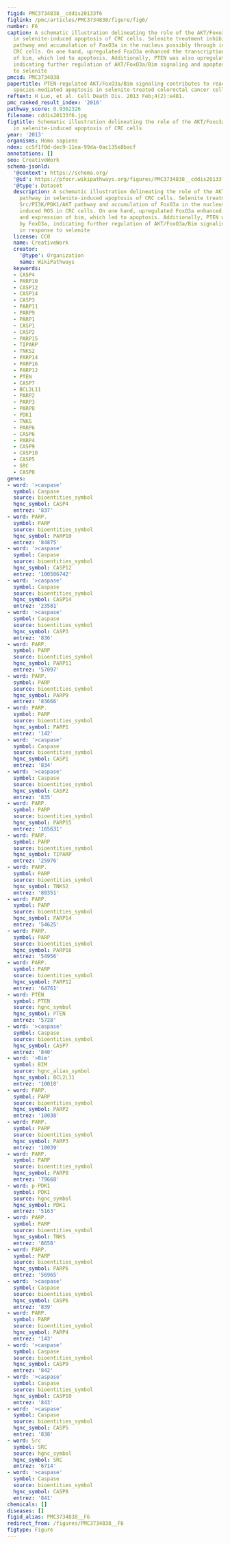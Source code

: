 ```yaml
---
figid: PMC3734838__cddis20133f6
figlink: /pmc/articles/PMC3734838/figure/fig6/
number: F6
caption: A schematic illustration delineating the role of the AKT/Foxo3a/Bim pathway
  in selenite-induced apoptosis of CRC cells. Selenite treatment inhibited Src/PI3K/PDK1/AKT
  pathway and accumulation of FoxO3a in the nucleus possibly through induced ROS in
  CRC cells. On one hand, upregulated FoxO3a enhanced the transcription and expression
  of bim, which led to apoptosis. Additionally, PTEN was also upregulated by FoxO3a,
  indicating further regulation of AKT/FoxO3a/Bim signaling and apoptosis in response
  to selenite
pmcid: PMC3734838
papertitle: PTEN-regulated AKT/FoxO3a/Bim signaling contributes to reactive oxygen
  species-mediated apoptosis in selenite-treated colorectal cancer cells.
reftext: H Luo, et al. Cell Death Dis. 2013 Feb;4(2):e481.
pmc_ranked_result_index: '2016'
pathway_score: 0.9362326
filename: cddis20133f6.jpg
figtitle: Schematic illustration delineating the role of the AKT/Foxo3a/Bim pathway
  in selenite-induced apoptosis of CRC cells
year: '2013'
organisms: Homo sapiens
ndex: cc5f1f0d-dec9-11ea-99da-0ac135e8bacf
annotations: []
seo: CreativeWork
schema-jsonld:
  '@context': https://schema.org/
  '@id': https://pfocr.wikipathways.org/figures/PMC3734838__cddis20133f6.html
  '@type': Dataset
  description: A schematic illustration delineating the role of the AKT/Foxo3a/Bim
    pathway in selenite-induced apoptosis of CRC cells. Selenite treatment inhibited
    Src/PI3K/PDK1/AKT pathway and accumulation of FoxO3a in the nucleus possibly through
    induced ROS in CRC cells. On one hand, upregulated FoxO3a enhanced the transcription
    and expression of bim, which led to apoptosis. Additionally, PTEN was also upregulated
    by FoxO3a, indicating further regulation of AKT/FoxO3a/Bim signaling and apoptosis
    in response to selenite
  license: CC0
  name: CreativeWork
  creator:
    '@type': Organization
    name: WikiPathways
  keywords:
  - CASP4
  - PARP10
  - CASP12
  - CASP14
  - CASP3
  - PARP11
  - PARP9
  - PARP1
  - CASP1
  - CASP2
  - PARP15
  - TIPARP
  - TNKS2
  - PARP14
  - PARP16
  - PARP12
  - PTEN
  - CASP7
  - BCL2L11
  - PARP2
  - PARP3
  - PARP8
  - PDK1
  - TNKS
  - PARP6
  - CASP6
  - PARP4
  - CASP9
  - CASP10
  - CASP5
  - SRC
  - CASP8
genes:
- word: '>caspase'
  symbol: Caspase
  source: bioentities_symbol
  hgnc_symbol: CASP4
  entrez: '837'
- word: PARP.
  symbol: PARP
  source: bioentities_symbol
  hgnc_symbol: PARP10
  entrez: '84875'
- word: '>caspase'
  symbol: Caspase
  source: bioentities_symbol
  hgnc_symbol: CASP12
  entrez: '100506742'
- word: '>caspase'
  symbol: Caspase
  source: bioentities_symbol
  hgnc_symbol: CASP14
  entrez: '23581'
- word: '>caspase'
  symbol: Caspase
  source: bioentities_symbol
  hgnc_symbol: CASP3
  entrez: '836'
- word: PARP.
  symbol: PARP
  source: bioentities_symbol
  hgnc_symbol: PARP11
  entrez: '57097'
- word: PARP.
  symbol: PARP
  source: bioentities_symbol
  hgnc_symbol: PARP9
  entrez: '83666'
- word: PARP.
  symbol: PARP
  source: bioentities_symbol
  hgnc_symbol: PARP1
  entrez: '142'
- word: '>caspase'
  symbol: Caspase
  source: bioentities_symbol
  hgnc_symbol: CASP1
  entrez: '834'
- word: '>caspase'
  symbol: Caspase
  source: bioentities_symbol
  hgnc_symbol: CASP2
  entrez: '835'
- word: PARP.
  symbol: PARP
  source: bioentities_symbol
  hgnc_symbol: PARP15
  entrez: '165631'
- word: PARP.
  symbol: PARP
  source: bioentities_symbol
  hgnc_symbol: TIPARP
  entrez: '25976'
- word: PARP.
  symbol: PARP
  source: bioentities_symbol
  hgnc_symbol: TNKS2
  entrez: '80351'
- word: PARP.
  symbol: PARP
  source: bioentities_symbol
  hgnc_symbol: PARP14
  entrez: '54625'
- word: PARP.
  symbol: PARP
  source: bioentities_symbol
  hgnc_symbol: PARP16
  entrez: '54956'
- word: PARP.
  symbol: PARP
  source: bioentities_symbol
  hgnc_symbol: PARP12
  entrez: '64761'
- word: PTÉN
  symbol: PTEN
  source: hgnc_symbol
  hgnc_symbol: PTEN
  entrez: '5728'
- word: '>caspase'
  symbol: Caspase
  source: bioentities_symbol
  hgnc_symbol: CASP7
  entrez: '840'
- word: '>Bìm'
  symbol: BIM
  source: hgnc_alias_symbol
  hgnc_symbol: BCL2L11
  entrez: '10018'
- word: PARP.
  symbol: PARP
  source: bioentities_symbol
  hgnc_symbol: PARP2
  entrez: '10038'
- word: PARP.
  symbol: PARP
  source: bioentities_symbol
  hgnc_symbol: PARP3
  entrez: '10039'
- word: PARP.
  symbol: PARP
  source: bioentities_symbol
  hgnc_symbol: PARP8
  entrez: '79668'
- word: p-PDK1
  symbol: PDK1
  source: hgnc_symbol
  hgnc_symbol: PDK1
  entrez: '5163'
- word: PARP.
  symbol: PARP
  source: bioentities_symbol
  hgnc_symbol: TNKS
  entrez: '8658'
- word: PARP.
  symbol: PARP
  source: bioentities_symbol
  hgnc_symbol: PARP6
  entrez: '56965'
- word: '>caspase'
  symbol: Caspase
  source: bioentities_symbol
  hgnc_symbol: CASP6
  entrez: '839'
- word: PARP.
  symbol: PARP
  source: bioentities_symbol
  hgnc_symbol: PARP4
  entrez: '143'
- word: '>caspase'
  symbol: Caspase
  source: bioentities_symbol
  hgnc_symbol: CASP9
  entrez: '842'
- word: '>caspase'
  symbol: Caspase
  source: bioentities_symbol
  hgnc_symbol: CASP10
  entrez: '843'
- word: '>caspase'
  symbol: Caspase
  source: bioentities_symbol
  hgnc_symbol: CASP5
  entrez: '838'
- word: Src
  symbol: SRC
  source: hgnc_symbol
  hgnc_symbol: SRC
  entrez: '6714'
- word: '>caspase'
  symbol: Caspase
  source: bioentities_symbol
  hgnc_symbol: CASP8
  entrez: '841'
chemicals: []
diseases: []
figid_alias: PMC3734838__F6
redirect_from: /figures/PMC3734838__F6
figtype: Figure
---
```

